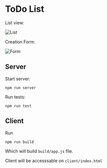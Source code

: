 # ToDo List
List view:

![List](https://cloud.githubusercontent.com/assets/10032001/15453931/6bb54740-2031-11e6-84f3-756c7860ac6a.png)

Creation Form:

![Form](https://cloud.githubusercontent.com/assets/10032001/15453930/6bb45c4a-2031-11e6-93f5-be0bbde98ef5.png)

## Server

Start server:
```
npm run server
```
Run tests:
```
npm run test
```
## Client
Run
```
npm run build
```
Which will build `build/app.js` file.

Client will be accesssable on `client/index.html`
